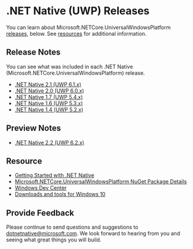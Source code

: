# .NET Native (UWP) Releases
You can learn about Microsoft.NETCore.UniversalWindowsPlatform [releases](#releases), below. See [resources](#resources) for additional information.
## Release Notes
You can see what was included in each .NET Native (Microsoft.NETCore.UniversalWindowsPlatform) release.
- [.NET Native 2.1 (UWP 6.1.x)](net-native2.1/README.md)
- [.NET Native 2.0 (UWP 6.0.x)](net-native2.0/README.md)
- [.NET Native 1.7 (UWP 5.4.x)](net-native1.7/README.md)
- [.NET Native 1.6 (UWP 5.3.x)](net-native1.6/README.md)
- [.NET Native 1.4 (UWP 5.2.x)](net-native1.4/README.md)
## Preview Notes
- [.NET Native 2.2 (UWP 6.2.x)](net-native2.2/README.md)
## Resource
- [Getting Started with .NET Native](https://docs.microsoft.com/en-us/dotnet/framework/net-native/getting-started-with-net-native)
- [Microsoft.NETCore.UniversalWindowsPlatform NuGet Package Details](https://www.nuget.org/packages/Microsoft.NETCore.UniversalWindowsPlatform)
- [Windows Dev Center](https://developer.microsoft.com/en-us/windows/apps/getstarted)
- [Downloads and tools for Windows 10](https://developer.microsoft.com/en-us/windows/downloads)
## Provide Feedback
Please continue to send questions and suggestions to dotnetnative@microsoft.com.  We look forward to hearing from you and seeing what great things you will build.
